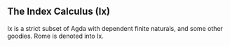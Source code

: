 ## The Index Calculus (Ix)

Ix is a strict subset of Agda with dependent finite naturals, and some other goodies.
Rome is denoted into Ix.
